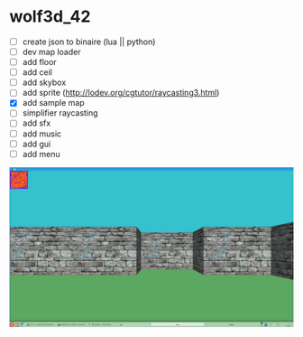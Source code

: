 # wolf3d_42

- [ ] create json to binaire (lua || python)
- [ ] dev map loader
- [ ] add floor
- [ ] add ceil
- [ ] add skybox
- [ ] add sprite (http://lodev.org/cgtutor/raycasting3.html)
- [x] add sample map
- [ ] simplifier raycasting
- [ ] add sfx
- [ ] add music
- [ ] add gui
- [ ] add menu

![alt tag](img/screenshot.png)
